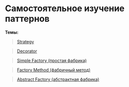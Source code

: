 # Самостоятельное изучение паттернов
**Темы:**
>[Strategy](https://github.com/AbdulatipA/My_patterns/tree/master/src/main/java/org/example/my_patterns/strategy)

>[Decorator](https://github.com/AbdulatipA/My_patterns/tree/master/src/main/java/org/example/my_patterns/decorator)

>[Simple Factory (простая фабрика)](https://github.com/AbdulatipA/My_patterns/tree/master/src/main/java/org/example/my_patterns/simpleFactory)

>[Factory Method (фабричный метод)](https://github.com/AbdulatipA/My_patterns/tree/master/src/main/java/org/example/my_patterns/factoryMethod)

>[Abstract Factory (абстрактная фабрика)](https://github.com/AbdulatipA/My_patterns/tree/master/src/main/java/org/example/my_patterns/abstractFactory)





